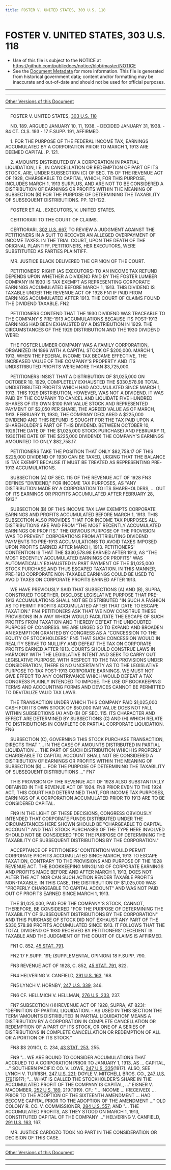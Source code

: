 ```yaml
---
title: FOSTER V. UNITED STATES, 303 U.S. 118
---
```


# FOSTER V. UNITED STATES, 303 U.S. 118

* Use of this file is subject to the NOTICE at https://github.com/publicdocs/notice/blob/master/NOTICE
* See the [Document Metadata](../../../index.md) for more information.
  This file is generated from historical government data; content and/or formatting may be inaccurate and out-of-date and should not be used for official purposes.

----------
----------

[Other Versions of this Document](https://publicdocs.github.io/go/links?ns=uslm-x&ref=%2Fus%2Fcourts%2Fscotus%2FusReporter%2F303%2F118)

----------

    FOSTER V. UNITED STATES, [303 U.S. 118][/us/courts/scotus/usReporter/303/118]

    NO. 189.  ARGUED JANUARY 10, 11, 1938.  - DECIDED JANUARY 31, 1938.  - 84 CT. CLS. 193 -  17 F.SUPP.  191, AFFIRMED.

    1.  FOR THE PURPOSE OF THE FEDERAL INCOME TAX, EARNINGS ACCUMULATED BY A CORPORATION PRIOR TO MARCH 1, 1913 ARE DEEMED CAPITAL.  P. 121.

    2.  AMOUNTS DISTRIBUTED BY A CORPORATION IN PARTIAL LIQUIDATION, I.E., IN CANCELLATION OR REDEMPTION OF PART OF ITS STOCK, ARE, UNDER SUBSECTION (C) OF SEC. 115 OF THE REVENUE ACT OF 1928, CHARGEABLE TO CAPITAL, WHICH, FOR THIS PURPOSE, INCLUDES MARCH 1, 1913 SURPLUS, AND ARE NOT TO BE CONSIDERED A DISTRIBUTION OF EARNINGS OR PROFITS WITHIN THE MEANING OF SUBSECTION (B) FOR THE PURPOSE OF DETERMINING THE TAXABILITY OF SUBSEQUENT DISTRIBUTIONS.  PP. 121-122.

    FOSTER ET AL., EXECUTORS, V. UNITED STATES.

    CERTIORARI TO THE COURT OF CLAIMS.

    CERTIORARI, [302 U.S. 667][/us/courts/scotus/usReporter/302/667], TO REVIEW A JUDGMENT AGAINST THE PETITIONERS IN A SUIT TO RECOVER AN ALLEGED OVERPAYMENT OF INCOME TAXES.  IN THE TRIAL COURT, UPON THE DEATH OF THE ORIGINAL PLAINTIFF, PETITIONERS, HER EXECUTORS, WERE SUBSTITUTED AS PARTIES PLAINTIFF.

    MR. JUSTICE BLACK DELIVERED THE OPINION OF THE COURT.

    PETITIONERS' RIGHT (AS EXECUTORS) TO AN INCOME TAX REFUND DEPENDS UPON WHETHER A DIVIDEND PAID BY THE FOSTER LUMBER COMPANY IN 1930 IS TAX EXEMPT AS REPRESENTING CORPORATE EARNINGS ACCUMULATED BEFORE MARCH 1, 1913.  THIS DIVIDEND IS TAXABLE UNDER THE REVENUE ACT OF 1928  FN1 IF PAID FROM EARNINGS ACCUMULATED AFTER 1913.  THE COURT OF CLAIMS FOUND THE DIVIDEND TAXABLE.  FN2

    PETITIONERS CONTEND THAT THE 1930 DIVIDEND WAS TRACEABLE TO THE COMPANY'S PRE-1913 ACCUMULATIONS BECAUSE ITS POST-1913 EARNINGS HAD BEEN EXHAUSTED BY A DISTRIBUTION IN 1929.  THE CIRCUMSTANCES OF THE 1929 DISTRIBUTION AND THE 1930 DIVIDEND WERE:

    THE FOSTER LUMBER COMPANY WAS A FAMILY CORPORATION, ORGANIZED IN 1896 WITH A CAPITAL STOCK OF $200,000.  MARCH 1, 1913, WHEN THE FEDERAL INCOME TAX BECAME EFFECTIVE, THE INCREASED VALUE OF THE COMPANY'S PROPERTY AND ITS UNDISTRIBUTED PROFITS WERE MORE THAN $3,725,000.

    PETITIONERS INSIST THAT A DISTRIBUTION OF $1,025,000 ON OCTOBER 10, 1929, COMPLETELY EXHAUSTED THE $330,578.98 TOTAL UNDISTRIBUTED PROFITS WHICH HAD ACCUMULATED SINCE MARCH 1, 1913.  THIS 1929 DISTRIBUTION, HOWEVER, WAS NOT A DIVIDEND.  IT WAS PAID BY THE COMPANY TO CANCEL AND LIQUIDATE FIVE HUNDRED SHARES OF ITS OWN $100 PAR VALUE STOCK AND REPRESENTED PAYMENT OF $2,050 PER SHARE, THE AGREED VALUE AS OF MARCH, 1913.  FEBRUARY 11, 1930, THE COMPANY DECLARED A $225,000 DIVIDEND AND THIS REFUND IS SOUGHT FOR THE TAX PAID UPON A SHAREHOLDER'S PART OF THIS DIVIDEND.  BETWEEN OCTOBER 10, 1929(THE DATE OF THE $1,025,000 STOCK PURCHASE) AND FEBRUARY 11, 1930(THE DATE OF THE $225,000 DIVIDEND) THE COMPANY'S EARNINGS AMOUNTED TO ONLY $82,758.17.

    PETITIONERS TAKE THE POSITION THAT ONLY $82,758.17 OF THIS $225,000 DIVIDEND OF 1930 CAN BE TAXED, URGING THAT THE BALANCE IS TAX EXEMPT BECAUSE IT MUST BE TREATED AS REPRESENTING PRE-1913 ACCUMULATIONS.

    SUBSECTION (A) OF SEC. 115 OF THE REVENUE ACT OF 1928  FN3  DEFINES "DIVIDEND," FOR INCOME TAX PURPOSES, AS "ANY DISTRIBUTION MADE BY A CORPORATION TO ITS SHAREHOLDERS,  ...  OUT OF ITS EARNINGS OR PROFITS ACCUMULATED AFTER FEBRUARY 28, 1913."

    SUBSECTION (B) OF THIS INCOME TAX LAW EXEMPTS CORPORATE EARNINGS AND PROFITS ACCUMULATED BEFORE MARCH 1, 1913.  THIS SUBSECTION ALSO PROVIDES THAT FOR INCOME TAX PURPOSES ALL DISTRIBUTIONS ARE PAID FROM "THE MOST RECENTLY ACCUMULATED EARNINGS OR PROFITS."  THE OBVIOUS PURPOSE OF THE PROVISION WAS TO PREVENT CORPORATIONS FROM ATTRIBUTING DIVIDEND PAYMENTS TO PRE-1913 ACCUMULATIONS TO AVOID TAXES IMPOSED UPON PROFITS EARNED AFTER MARCH, 1913.  PETITIONERS' CONTENTION IS THAT THE $330,578.98 EARNED AFTER 1913, AS "THE MOST RECENTLY ACCUMULATED EARNINGS OR PROFITS" WAS AUTOMATICALLY EXHAUSTED IN PART PAYMENT OF THE $1,025,000 STOCK PURCHASE AND THUS ESCAPED TAXATION.  IN THIS MANNER, PRE-1913 CORPORATE NON-TAXABLE EARNINGS COULD BE USED TO AVOID TAXES ON CORPORATE PROFITS EARNED AFTER 1913.

    WE HAVE PREVIOUSLY SAID THAT SUBSECTIONS (A) AND (B), SUPRA, CONSTRUED TOGETHER, DISCLOSE LEGISLATIVE PURPOSE THAT PRE-1913 ACCUMULATIONS SHALL NOT BE DISTRIBUTED "IN SUCH A FASHION AS TO PERMIT PROFITS ACCUMULATED AFTER THAT DATE TO ESCAPE TAXATION."  FN4 PETITIONERS ASK THAT WE NOW CONSTRUE THESE PROVISIONS IN A WAY WHICH WOULD FACILITATE THE ESCAPE OF SUCH PROFITS FROM TAXATION AND THEREBY DEFEAT THE UNDOUBTED PURPOSE OF CONGRESS.  WE ARE URGED SO TO EXPAND AND BROADEN AN EXEMPTION GRANTED BY CONGRESS AS A "CONCESSION TO THE EQUITY OF STOCKHOLDERS"  FN5  THAT SUCH CONCESSION WOULD IN REALITY SERVE TO NULLIFY AND DEFEAT THE TAX ON CORPORATE PROFITS EARNED AFTER 1913.  COURTS SHOULD CONSTRUE LAWS IN HARMONY WITH THE LEGISLATIVE INTENT AND SEEK TO CARRY OUT LEGISLATIVE PURPOSE.  WITH RESPECT TO THE TAX PROVISIONS UNDER CONSIDERATION, THERE IS NO UNCERTAINTY AS TO THE LEGISLATIVE PURPOSE TO TAX POST-1913 CORPORATE EARNINGS.  WE MUST NOT GIVE EFFECT TO ANY CONTRIVANCE WHICH WOULD DEFEAT A TAX CONGRESS PLAINLY INTENDED TO IMPOSE.  THE USE OF BOOKKEEPING TERMS AND ACCOUNTING FORMS AND DEVICES CANNOT BE PERMITTED TO DEVITALIZE VALID TAX LAWS.

    THE TRANSACTION UNDER WHICH THIS COMPANY PAID $1,025,000 CASH FOR ITS OWN STOCK OF $50,000 PAR VALUE DOES NOT FALL WITHIN SUBSECTIONS (A) AND (B) OF SEC. 115.  ITS CHARACTER AND EFFECT ARE DETERMINED BY SUBSECTIONS (C) AND (H) WHICH RELATE TO DISTRIBUTIONS IN COMPLETE OR PARTIAL CORPORATE LIQUIDATION.  FN6

    SUBSECTION (C), GOVERNING THIS STOCK PURCHASE TRANSACTION, DIRECTS THAT "...  IN THE CASE OF AMOUNTS DISTRIBUTED IN PARTIAL LIQUIDATION ...  THE PART OF SUCH DISTRIBUTION WHICH IS PROPERLY CHARGEABLE TO CAPITAL ACCOUNT SHALL NOT BE CONSIDERED A DISTRIBUTION OF EARNINGS OR PROFITS WITHIN THE MEANING OF SUBSECTION (B)  ...  FOR THE PURPOSE OF DETERMINING THE TAXABILITY OF SUBSEQUENT DISTRIBUTIONS  ..."  FN7

    THIS PROVISION OF THE REVENUE ACT OF 1928 ALSO SUBSTANTIALLY OBTAINED IN THE REVENUE ACT OF 1924.  FN8  PRIOR EVEN TO THE 1924 ACT, THIS COURT HAD DETERMINED THAT, FOR INCOME TAX PURPOSES, EARNINGS OF A CORPORATION ACCUMULATED PRIOR TO 1913 ARE TO BE CONSIDERED CAPITAL.

    FN9  IN THE LIGHT OF THESE DECISIONS, CONGRESS OBVIOUSLY INTENDED THAT CORPORATE FUNDS DISTRIBUTED UNDER THE CIRCUMSTANCES HERE SHOWN SHOULD BE "CHARGEABLE TO CAPITAL ACCOUNT" AND THAT STOCK PURCHASES OF THE TYPE HERE INVOLVED SHOULD NOT BE CONSIDERED "FOR THE PURPOSE OF DETERMINING THE TAXABILITY OF SUBSEQUENT DISTRIBUTIONS BY THE CORPORATION."

    ACCEPTANCE OF PETITIONERS' CONTENTION WOULD PERMIT CORPORATE PROFITS ACCUMULATED SINCE MARCH, 1913 TO ESCAPE TAXATION, CONTRARY TO THE PROVISIONS AND PURPOSE OF THE 1928 REVENUE ACT.  THE BOOKKEEPING MINGLING OF CORPORATE EARNINGS AND PROFITS MADE BEFORE AND AFTER MARCH 1, 1913, DOES NOT ALTER THE ACT NOR CAN SUCH ACTION RENDER TAXABLE PROFITS NON-TAXABLE.  IN THIS CASE, THE DISTRIBUTION OF $1,025,000 WAS "PROPERLY CHARGEABLE TO CAPITAL ACCOUNT" AND WAS NOT PAID OUT OF PROFITS EARNED SINCE MARCH 1, 1913.

    THE $1,025,000, PAID FOR THE COMPANY'S STOCK, CANNOT, THEREFORE, BE CONSIDERED "FOR THE PURPOSE OF DETERMINING THE TAXABILITY OF SUBSEQUENT DISTRIBUTIONS BY THE CORPORATION" AND THIS PURCHASE OF STOCK DID NOT EXHAUST ANY PART OF THE $330,578.98 PROFITS ACCUMULATED SINCE 1913.  IT FOLLOWS THAT THE TOTAL DIVIDEND OF 1930 RECEIVED BY PETITIONERS' DECEDENT IS TAXABLE AND THE JUDGMENT OF THE COURT OF CLAIMS IS AFFIRMED.

    FN1  C. 852, [45 STAT. 791][/us/stat/45/791].

    FN2 17 F.SUPP.  191; (SUPPLEMENTAL OPINION) 18 F.SUPP.  790.

    FN3  REVENUE ACT OF 1928, C. 852, [45 STAT. 791][/us/stat/45/791], 822.

    FN4  HELVERING V. CANFIELD, [291 U.S. 163][/us/courts/scotus/usReporter/291/163], 168.

    FN5  LYNCH V. HORNBY, [247 U.S. 339][/us/courts/scotus/usReporter/247/339], 346.

    FN6  CF. HELLMICH V. HELLMAN, [276 U.S. 233][/us/courts/scotus/usReporter/276/233], 237.

    FN7  SUBSECTION (H)(REVENUE ACT OF 1928, SUPRA, AT 823):  "DEFINITION OF PARTIAL LIQUIDATION.  - AS USED IN THIS SECTION THE TERM 'AMOUNTS DISTRIBUTED IN PARTIAL LIQUIDATION' MEANS A DISTRIBUTION BY A CORPORATION IN COMPLETE CANCELLATION OR REDEMPTION OF A PART OF ITS STOCK, OR ONE OF A SERIES OF DISTRIBUTIONS IN COMPLETE CANCELLATION OR REDEMPTION OF ALL OR A PORTION OF ITS STOCK."

    FN8  $S 201(C), C. 234, [43 STAT. 253][/us/stat/43/253], 255.

    FN9  "...  WE ARE BOUND TO CONSIDER ACCUMULATIONS THAT ACCRUED TO A CORPORATION PRIOR TO JANUARY 1, 1913, AS  ... CAPITAL,  ..."  SOUTHERN PACIFIC CO. V. LOWE, [247 U.S. 335][/us/courts/scotus/usReporter/247/335](1917).  ALSO, SEE LYNCH V. TURRISH, [247 U.S. 221][/us/courts/scotus/usReporter/247/221]; DOYLE V. MITCHELL BROS. CO., [247 U.S. 179][/us/courts/scotus/usReporter/247/179](1917); "... WHAT IS CALLED THE STOCKHOLDER'S SHARE IN THE ACCUMULATED PROFIT OF THE COMPANY IS CAPITAL,  ..."  EISNER V. MACOMBER, [252 U.S. 189][/us/courts/scotus/usReporter/252/189], 219(1919).  CF.: "...  INCOME  ...  (RECEIVED)  ...  PRIOR TO THE ADOPTION OF THE SIXTEENTH AMENDMENT  ...  HAD BECOME CAPITAL PRIOR TO THE ADOPTION OF THE AMENDMENT  ..."  OLD COLONY R. CO. V. COMMISSIONER, [284 U.S. 557][/us/courts/scotus/usReporter/284/557]; AND "...  THE ACCUMULATED PROFITS, AS THEY STOOD ON MARCH 1, 1913, CONSTITUTED CAPITAL OF THE COMPANY  ..."  HELVERING V. CANFIELD, [291 U.S. 163][/us/courts/scotus/usReporter/291/163], 167.

    MR. JUSTICE CARDOZO TOOK NO PART IN THE CONSIDERATION OR DECISION OF THIS CASE.

----------

[Other Versions of this Document](https://publicdocs.github.io/go/links?ns=uslm-x&ref=%2Fus%2Fcourts%2Fscotus%2FusReporter%2F303%2F118)

----------
----------

[/us/courts/scotus/usReporter/303/118]: https://publicdocs.github.io/go/links?ns=uslm-x&ref=%2Fus%2Fcourts%2Fscotus%2FusReporter%2F303%2F118
[/us/courts/scotus/usReporter/302/667]: https://publicdocs.github.io/go/links?ns=uslm-x&ref=%2Fus%2Fcourts%2Fscotus%2FusReporter%2F302%2F667
[/us/stat/45/791]: https://publicdocs.github.io/go/links?ns=uslm&ref=%2Fus%2Fstat%2F45%2F791
[/us/stat/45/791]: https://publicdocs.github.io/go/links?ns=uslm&ref=%2Fus%2Fstat%2F45%2F791
[/us/courts/scotus/usReporter/291/163]: https://publicdocs.github.io/go/links?ns=uslm-x&ref=%2Fus%2Fcourts%2Fscotus%2FusReporter%2F291%2F163
[/us/courts/scotus/usReporter/247/339]: https://publicdocs.github.io/go/links?ns=uslm-x&ref=%2Fus%2Fcourts%2Fscotus%2FusReporter%2F247%2F339
[/us/courts/scotus/usReporter/276/233]: https://publicdocs.github.io/go/links?ns=uslm-x&ref=%2Fus%2Fcourts%2Fscotus%2FusReporter%2F276%2F233
[/us/stat/43/253]: https://publicdocs.github.io/go/links?ns=uslm&ref=%2Fus%2Fstat%2F43%2F253
[/us/courts/scotus/usReporter/247/335]: https://publicdocs.github.io/go/links?ns=uslm-x&ref=%2Fus%2Fcourts%2Fscotus%2FusReporter%2F247%2F335
[/us/courts/scotus/usReporter/247/221]: https://publicdocs.github.io/go/links?ns=uslm-x&ref=%2Fus%2Fcourts%2Fscotus%2FusReporter%2F247%2F221
[/us/courts/scotus/usReporter/247/179]: https://publicdocs.github.io/go/links?ns=uslm-x&ref=%2Fus%2Fcourts%2Fscotus%2FusReporter%2F247%2F179
[/us/courts/scotus/usReporter/252/189]: https://publicdocs.github.io/go/links?ns=uslm-x&ref=%2Fus%2Fcourts%2Fscotus%2FusReporter%2F252%2F189
[/us/courts/scotus/usReporter/284/557]: https://publicdocs.github.io/go/links?ns=uslm-x&ref=%2Fus%2Fcourts%2Fscotus%2FusReporter%2F284%2F557
[/us/courts/scotus/usReporter/291/163]: https://publicdocs.github.io/go/links?ns=uslm-x&ref=%2Fus%2Fcourts%2Fscotus%2FusReporter%2F291%2F163


